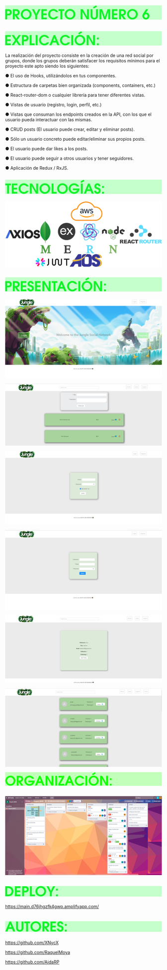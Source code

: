 # ![](/src/img/TITLE6.png)

## ![](/src/img/Expli.png)
La realización del proyecto consiste en la creación de una red social por grupos, donde los grupos deberán satisfacer los requisitos mínimos para el proyecto este apto siendo los siguientes:

● El uso de Hooks, utilizándolos en tus componentes.

● Estructura de carpetas bien organizada (components, containers, etc.)

● React-router-dom o cualquier librería para tener diferentes vistas.

● Vistas de usuario (registro, login, perfil, etc.)

● Vistas que consuman los endpoints creados en la API, con los que el
usuario pueda interactuar con las mismas.

● CRUD posts (El usuario puede crear, editar y eliminar posts).

● Sólo un usuario concreto puede editar/eliminar sus propios posts.

● El usuario puede dar likes a los posts.

● El usuario puede seguir a otros usuarios y tener seguidores.

● Aplicación de Redux / RxJS.

## ![](/src/img/Teech.png)
![](/src/img/TechUti.jpg)
## ![](/src/img/Preees.png)

![](/src/img/Home.jpg)

![](/src/img/Home_User.jpg)

![](/src/img/Login.jpg)

![](/src/img/Register.jpg)

![](/src/img/User_View.jpg)

![](/src/img/users.jpg)

![](/src/img/Org.png)
## ![](/src/img/Trello.jpg)
## ![](/src/img/Deploy.png)
https://main.d76jhgzfk4gwp.amplifyapp.com/

# ![](/src/img/Auth.png)
https://github.com/XNycX

https://github.com/RaquelMoya

https://github.com/AidaRP

